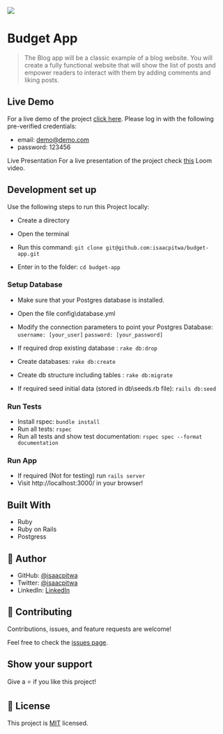 ![](https://img.shields.io/badge/Microverse-blueviolet)

# Budget App

> The Blog app will be a classic example of a blog website. You will create a fully functional website that will show the list of posts and empower readers to interact with them by adding comments and liking posts.


## Live Demo
 For a live demo of the project [click here](https://protected-beach-80550.herokuapp.com/). Please log in with the following pre-verified credentials:

- email: demo@demo.com
- password: 123456

Live Presentation
For a live presentation of the project check [this](https://www.loom.com/share/459f47da8aa04859826671fb919e8670) Loom video.

## Development set up

Use the following steps to run this Project locally:

- Create a directory

- Open the terminal

- Run this command:
`git clone git@github.com:isaacpitwa/budget-app.git`

- Enter in to the folder:
`cd budget-app`


### Setup Database 
- Make sure that your Postgres database is installed.
-  Open the file config\database.yml
- Modify the connection parameters to point your Postgres      Database:
    `username: [your_user]`
    `password: [your_password]`

- If required drop existing database : `rake db:drop`
- Create databases: `rake db:create`
- Create db structure including tables : `rake db:migrate`
- If required seed initial data (stored in db\seeds.rb file): `rails db:seed`


### Run Tests
- Install rspec: `bundle install`
- Run all tests: `rspec`
- Run all tests and show test documentation: `rspec spec --format documentation`

### Run App
- If required (Not for testing) run `rails server`
- Visit http://localhost:3000/ in your browser!


## Built With

- Ruby
- Ruby on Rails
- Postgress

## 👤 **Author**

- GitHub: [@isaacpitwa](https://github.com/isaacpitwa)
- Twitter: [@isaacpitwa](https://twitter.com/isaacpitwa)
- LinkedIn: [LinkedIn](https://linkedin.com/in/isaac-pitwa)



## 🤝 Contributing

Contributions, issues, and feature requests are welcome!

Feel free to check the [issues page](../../issues/).

## Show your support

Give a ⭐️ if you like this project!


## 📝 License

This project is [MIT](./MIT.md) licensed.
